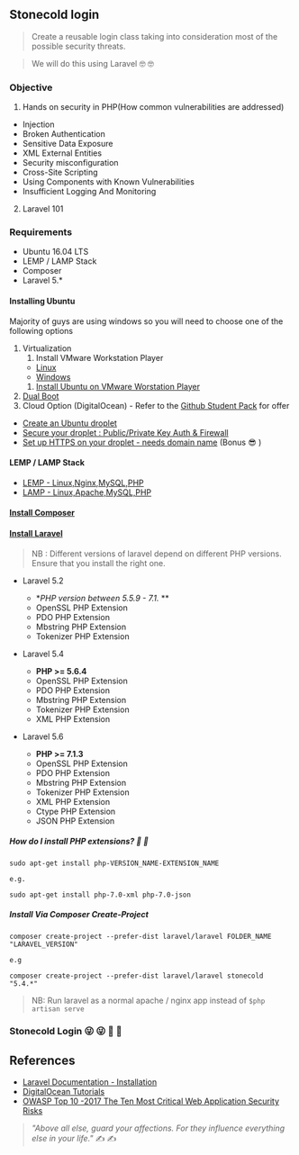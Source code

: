 ## Stonecold login

>Create a reusable login class taking into consideration most of the possible security threats.

> We will do this using Laravel 🤓 🤓

### Objective
1. Hands on security in PHP(How common vulnerabilities are addressed)
  - Injection
  - Broken Authentication
  - Sensitive Data Exposure
  - XML External Entities
  - Security misconfiguration
  - Cross-Site Scripting
  - Using Components with Known Vulnerabilities
  - Insufficient Logging And Monitoring
2. Laravel 101

### Requirements
- Ubuntu 16.04 LTS
- LEMP / LAMP Stack
- Composer
- Laravel 5.*

#### Installing Ubuntu

Majority of guys are using windows so you will need to choose one of the following options

1. Virtualization
    1. Install VMware Workstation Player
      - [Linux](https://websiteforstudents.com/install-vmware-workstation-player-on-ubuntu-16-04-17-10-18-04-desktop/)
      - [Windows](https://my.vmware.com/en/web/vmware/free#desktop_end_user_computing/vmware_workstation_player/12_0)
    1. [Install Ubuntu on VMware Worstation Player](https://websiteforstudents.com/how-to-install-ubuntu-16-04-17-10-18-04-on-vmware-workstation-guest-machines/)
3. [Dual Boot](https://www.youtube.com/watch?v=qNeJvujdB-0)
3. Cloud Option (DigitalOcean) - Refer to the [Github Student Pack](https://education.github.com/pack) for offer
  - [Create an Ubuntu droplet](https://www.youtube.com/watch?v=irkxCJSOvso)
  - [Secure your droplet : Public/Private Key Auth & Firewall](https://www.digitalocean.com/community/tutorials/initial-server-setup-with-ubuntu-16-04)
  - [Set up HTTPS on your droplet - needs domain name](https://www.digitalocean.com/community/tutorials/how-to-secure-nginx-with-let-s-encrypt-on-ubuntu-16-04) (Bonus 😎 )

#### LEMP / LAMP Stack
- [LEMP - Linux,Nginx,MySQL,PHP](https://www.digitalocean.com/community/tutorials/how-to-install-linux-nginx-mysql-php-lemp-stack-in-ubuntu-16-04)
- [LAMP - Linux,Apache,MySQL,PHP](https://www.digitalocean.com/community/tutorials/how-to-install-linux-apache-mysql-php-lamp-stack-on-ubuntu-16-04)

#### [Install Composer](https://www.digitalocean.com/community/tutorials/how-to-install-and-use-composer-on-ubuntu-16-04)

#### [Install Laravel](https://laravel.com/docs/5.4/installation)

 > NB : Different versions of laravel depend on different PHP versions. Ensure that you install the right one.

 - Laravel 5.2
   - **PHP version between 5.5.9 - 7.1.* **
   - OpenSSL PHP Extension
   - PDO PHP Extension
   - Mbstring PHP Extension
   - Tokenizer PHP Extension
 - Laravel 5.4
    - **PHP >= 5.6.4**
    - OpenSSL PHP Extension
    - PDO PHP Extension
    - Mbstring PHP Extension
    - Tokenizer PHP Extension
    - XML PHP Extension

- Laravel 5.6
    - **PHP >= 7.1.3**
    - OpenSSL PHP Extension
    - PDO PHP Extension
    - Mbstring PHP Extension
    - Tokenizer PHP Extension
    - XML PHP Extension
    - Ctype PHP Extension
    - JSON PHP Extension

##### How do I install PHP extensions? 🤔 🤔

    sudo apt-get install php-VERSION_NAME-EXTENSION_NAME

    e.g.

    sudo apt-get install php-7.0-xml php-7.0-json


##### Install Via Composer Create-Project

    composer create-project --prefer-dist laravel/laravel FOLDER_NAME "LARAVEL_VERSION"

    e.g

    composer create-project --prefer-dist laravel/laravel stonecold "5.4.*"

> NB: Run laravel as a normal apache / nginx app instead of `$php artisan serve`

### Stonecold Login 😜 😜 🤡 🤡


## References
- [Laravel Documentation - Installation](https://laravel.com/docs/5.5/installation)
- [DigitalOcean Tutorials](https://www.digitalocean.com/community/tutorials)
- [OWASP Top 10 -2017 The Ten Most Critical Web Application Security Risks](resources/OWASP_Top_10-2017_en.pdf)

>_"Above all else, guard your affections. For they influence everything else in your life."_ ✍ ✍
